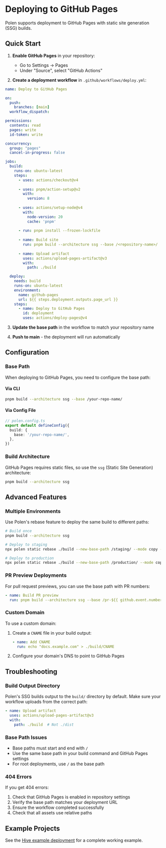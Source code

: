 # Deploying to GitHub Pages

Polen supports deployment to GitHub Pages with static site generation (SSG) builds.

## Quick Start

1. **Enable GitHub Pages** in your repository:
   - Go to Settings → Pages
   - Under "Source", select "GitHub Actions"

2. **Create a deployment workflow** in `.github/workflows/deploy.yml`:

```yaml
name: Deploy to GitHub Pages

on:
  push:
    branches: [main]
  workflow_dispatch:

permissions:
  contents: read
  pages: write
  id-token: write

concurrency:
  group: "pages"
  cancel-in-progress: false

jobs:
  build:
    runs-on: ubuntu-latest
    steps:
      - uses: actions/checkout@v4
      
      - uses: pnpm/action-setup@v2
        with:
          version: 8
          
      - uses: actions/setup-node@v4
        with:
          node-version: 20
          cache: 'pnpm'
          
      - run: pnpm install --frozen-lockfile
      
      - name: Build site
        run: pnpm build --architecture ssg --base /<repository-name>/
        
      - name: Upload artifact
        uses: actions/upload-pages-artifact@v3
        with:
          path: ./build

  deploy:
    needs: build
    runs-on: ubuntu-latest
    environment:
      name: github-pages
      url: ${{ steps.deployment.outputs.page_url }}
    steps:
      - name: Deploy to GitHub Pages
        id: deployment
        uses: actions/deploy-pages@v4
```

3. **Update the base path** in the workflow to match your repository name

4. **Push to main** - the deployment will run automatically

## Configuration

### Base Path

When deploying to GitHub Pages, you need to configure the base path:

#### Via CLI

```bash
pnpm build --architecture ssg --base /your-repo-name/
```

#### Via Config File

```typescript
// polen.config.ts
export default defineConfig({
  build: {
    base: '/your-repo-name/',
  },
})
```

### Build Architecture

GitHub Pages requires static files, so use the `ssg` (Static Site Generation) architecture:

```bash
pnpm build --architecture ssg
```

## Advanced Features

### Multiple Environments

Use Polen's rebase feature to deploy the same build to different paths:

```bash
# Build once
pnpm build --architecture ssg

# Deploy to staging
npx polen static rebase ./build --new-base-path /staging/ --mode copy --target ./build-staging

# Deploy to production
npx polen static rebase ./build --new-base-path /production/ --mode copy --target ./build-prod
```

### PR Preview Deployments

For pull request previews, you can use the base path with PR numbers:

```yaml
- name: Build PR preview
  run: pnpm build --architecture ssg --base /pr-${{ github.event.number }}/
```

### Custom Domain

To use a custom domain:

1. Create a `CNAME` file in your build output:
   ```yaml
   - name: Add CNAME
     run: echo "docs.example.com" > ./build/CNAME
   ```

2. Configure your domain's DNS to point to GitHub Pages

## Troubleshooting

### Build Output Directory

Polen's SSG builds output to the `build/` directory by default. Make sure your workflow uploads from the correct path:

```yaml
- name: Upload artifact
  uses: actions/upload-pages-artifact@v3
  with:
    path: ./build  # Not ./dist
```

### Base Path Issues

- Base paths must start and end with `/`
- Use the same base path in your build command and GitHub Pages settings
- For root deployments, use `/` as the base path

### 404 Errors

If you get 404 errors:

1. Check that GitHub Pages is enabled in repository settings
2. Verify the base path matches your deployment URL
3. Ensure the workflow completed successfully
4. Check that all assets use relative paths

## Example Projects

See the [Hive example deployment](.github/workflows/deploy-hive-example.yml) for a complete working example.
